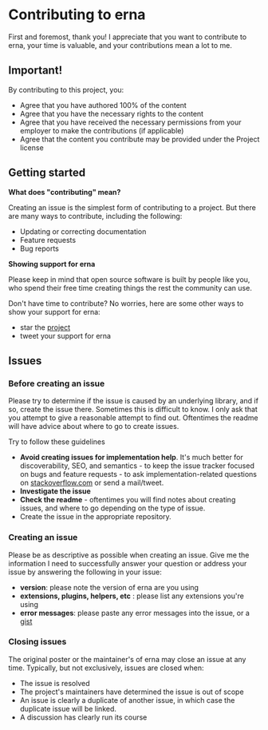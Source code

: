 # Contributing to erna

First and foremost, thank you! I appreciate that you want to contribute to erna, your time is valuable, and your contributions mean a lot to me.

## Important!

By contributing to this project, you:

* Agree that you have authored 100% of the content
* Agree that you have the necessary rights to the content
* Agree that you have received the necessary permissions from your employer to make the contributions (if applicable)
* Agree that the content you contribute may be provided under the Project license

## Getting started

**What does "contributing" mean?**

Creating an issue is the simplest form of contributing to a project. But there are many ways to contribute, including the following:

- Updating or correcting documentation
- Feature requests
- Bug reports

**Showing support for erna**

Please keep in mind that open source software is built by people like you, who spend their free time creating things the rest the community can use.

Don't have time to contribute? No worries, here are some other ways to show your support for erna:

- star the [project](https://github.com/felixheck/erna)
- tweet your support for erna

## Issues

### Before creating an issue

Please try to determine if the issue is caused by an underlying library, and if so, create the issue there. Sometimes this is difficult to know. I only ask that you attempt to give a reasonable attempt to find out. Oftentimes the readme will have advice about where to go to create issues.

Try to follow these guidelines

- **Avoid creating issues for implementation help**. It's much better for discoverability, SEO, and semantics - to keep the issue tracker focused on bugs and feature requests - to ask implementation-related questions on [stackoverflow.com][so] or send a mail/tweet.
- **Investigate the issue**
- **Check the readme** - oftentimes you will find notes about creating issues, and where to go depending on the type of issue.
- Create the issue in the appropriate repository.

### Creating an issue

Please be as descriptive as possible when creating an issue. Give me the information I need to successfully answer your question or address your issue by answering the following in your issue:

- **version**: please note the version of erna are you using
- **extensions, plugins, helpers, etc** : please list any extensions you're using
- **error messages**: please paste any error messages into the issue, or a [gist](https://gist.github.com/)

### Closing issues

The original poster or the maintainer's of erna may close an issue at any time. Typically, but not exclusively, issues are closed when:

- The issue is resolved
- The project's maintainers have determined the issue is out of scope
- An issue is clearly a duplicate of another issue, in which case the duplicate issue will be linked.
- A discussion has clearly run its course

[so]: http://stackoverflow.com/questions/tagged/erna
